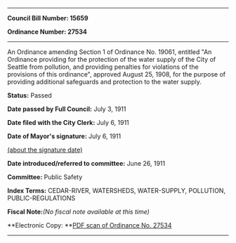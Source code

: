 

********

**Council Bill Number: 15659**
   
**Ordinance Number: 27534**
********

 An Ordinance amending Section 1 of Ordinance No. 19061, entitled "An Ordinance providing for the protection of the water supply of the City of Seattle from pollution, and providing penalties for violations of the provisions of this ordinance", approved August 25, 1908, for the purpose of providing additional safeguards and protection to the water supply.

**Status:** Passed
   
**Date passed by Full Council:** July 3, 1911
   
**Date filed with the City Clerk:** July 6, 1911
   
**Date of Mayor's signature:** July 6, 1911
   
[(about the signature date)](/~public/approvaldate.htm)
   
   
   
**Date introduced/referred to committee:** June 26, 1911
   
**Committee:** Public Safety
   
   
**Index Terms:** CEDAR-RIVER, WATERSHEDS, WATER-SUPPLY, POLLUTION, PUBLIC-REGULATIONS

**Fiscal Note:**_(No fiscal note available at this time)_

**Electronic Copy: **[PDF scan of Ordinance No. 27534](/~archives/Ordinances/Ord_27534.pdf)

********

